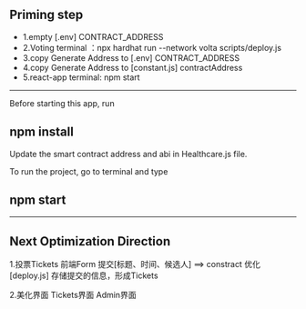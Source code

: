 ## Priming step
- 1.empty [.env] CONTRACT_ADDRESS
- 2.Voting terminal ：npx hardhat run --network volta scripts/deploy.js
- 3.copy Generate Address to [.env] CONTRACT_ADDRESS
- 4.copy Generate Address to [constant.js] contractAddress
- 5.react-app terminal: npm start

---
Before starting this app, run

## npm install
Update the smart contract address and abi in Healthcare.js file.

To run the project, go to terminal and type

## npm start
---
## Next Optimization Direction
1.投票Tickets
    前端Form  提交[标题、时间、候选人] ==> constract 
    优化[deploy.js] 存储提交的信息，形成Tickets

2.美化界面
    Tickets界面
    Admin界面